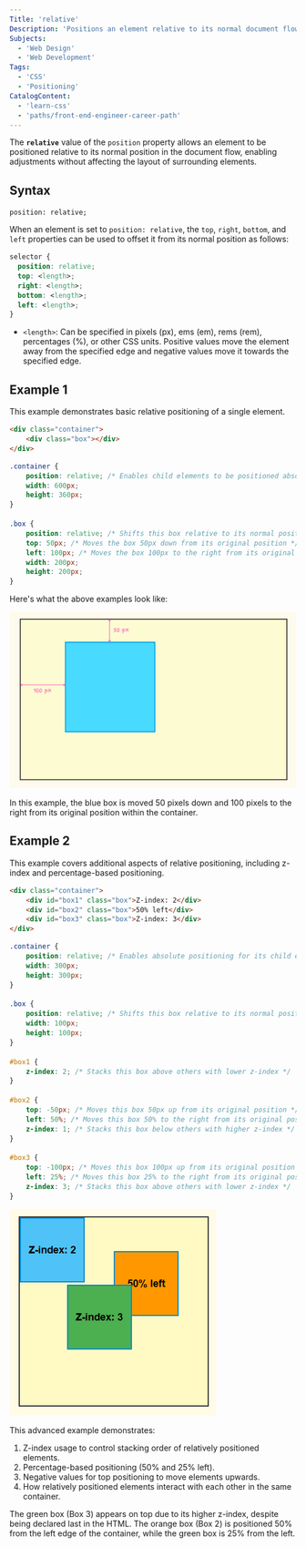```yaml
---
Title: 'relative' 
Description: 'Positions an element relative to its normal document flow placement, allowing for improved styling control.' 
Subjects: 
  - 'Web Design'
  - 'Web Development'
Tags:
  - 'CSS'
  - 'Positioning'
CatalogContent:
  - 'learn-css'
  - 'paths/front-end-engineer-career-path'
---
```


The **`relative`** value of the `position` property allows an element to be positioned relative to its normal position in the document flow, enabling adjustments without affecting the layout of surrounding elements.

## Syntax
```pseudo
position: relative;
```
When an element is set to `position: relative`, the `top`, `right`, `bottom`, and `left` properties can be used to offset it from its normal position as follows:

```css
selector {
  position: relative;
  top: <length>;
  right: <length>;
  bottom: <length>;
  left: <length>;
}
```

- `<length>`: Can be specified in pixels (px), ems (em), rems (rem), percentages (%), or other CSS units. Positive values move the element away from the specified edge and negative values move it towards the specified edge.

## Example 1

This example demonstrates basic relative positioning of a single element.

```html
<div class="container">
    <div class="box"></div>
</div>
```

```css
.container {
    position: relative; /* Enables child elements to be positioned absolutely within this container */
    width: 600px;
    height: 360px;
}

.box {
    position: relative; /* Shifts this box relative to its normal position */
    top: 50px; /* Moves the box 50px down from its original position */
    left: 100px; /* Moves the box 100px to the right from its original position */
    width: 200px;
    height: 200px;
}

```

Here's what the above examples look like:

![CSS Position Relative Example](https://raw.githubusercontent.com/Codecademy/docs/main/media/css-position-relative-ex1.png)

In this example, the blue box is moved 50 pixels down and 100 pixels to the right from its original position within the container.

## Example 2

This example covers additional aspects of relative positioning, including z-index and percentage-based positioning.
```html
<div class="container">
    <div id="box1" class="box">Z-index: 2</div>
    <div id="box2" class="box">50% left</div>
    <div id="box3" class="box">Z-index: 3</div>
</div>
```

```css
.container {
    position: relative; /* Enables absolute positioning for its child elements */
    width: 300px;
    height: 300px;
}

.box {
    position: relative; /* Shifts this box relative to its normal position */
    width: 100px;
    height: 100px;
}

#box1 {
    z-index: 2; /* Stacks this box above others with lower z-index */
}

#box2 {
    top: -50px; /* Moves this box 50px up from its original position */
    left: 50%; /* Moves this box 50% to the right from its original position */
    z-index: 1; /* Stacks this box below others with higher z-index */
}

#box3 {
    top: -100px; /* Moves this box 100px up from its original position */
    left: 25%; /* Moves this box 25% to the right from its original position */
    z-index: 3; /* Stacks this box above others with lower z-index */
}

```

![z-index and percentage-based positioning.](https://raw.githubusercontent.com/Codecademy/docs/main/media/css-position-relative-ex2.png)

This advanced example demonstrates:

1. Z-index usage to control stacking order of relatively positioned elements.
2. Percentage-based positioning (50% and 25% left).
3. Negative values for top positioning to move elements upwards.
4. How relatively positioned elements interact with each other in the same container.

The green box (Box 3) appears on top due to its higher z-index, despite being declared last in the HTML. The orange box (Box 2) is positioned 50% from the left edge of the container, while the green box is 25% from the left.

